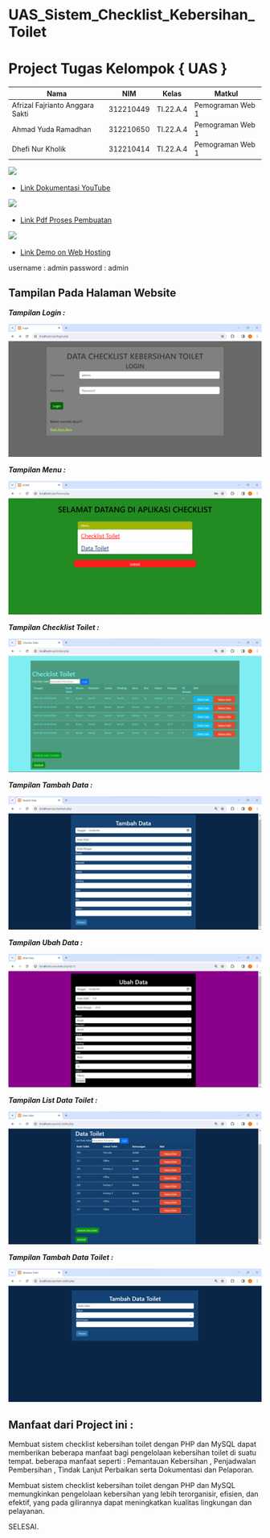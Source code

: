 # UAS_Sistem_Checklist_Kebersihan_Toilet

# Project Tugas Kelompok { UAS }

|**Nama**|**NIM**|**Kelas**|**Matkul**|
|----|---|-----|------|
|Afrizal Fajrianto Anggara Sakti|312210449|TI.22.A.4|Pemograman Web 1|
|Ahmad Yuda Ramadhan |312210650|TI.22.A.4|Pemograman Web 1|
|Dhefi Nur Kholik|312210414|TI.22.A.4|Pemograman Web 1|

<img src=https://download.logo.wine/logo/YouTube/YouTube-Logo.wine.png width="130px">

- [Link Dokumentasi YouTube](https://youtu.be/VCdGtTSFs0U)

<img src=https://images.bisnis.com/posts/2021/01/14/1342816/drive.jpg width="130px">

- [Link Pdf Proses Pembuatan](https://drive.google.com/file/d/1S_83qS0ysPIi5j-AecaYfxzh7zXH3Buf/view?usp=sharing)

<img src=https://res.cloudinary.com/practicaldev/image/fetch/s--ux15-5qy--/c_imagga_scale,f_auto,fl_progressive,h_1080,q_auto,w_1080/https://dev-to-uploads.s3.amazonaws.com/i/a12tj8n6facp0kt0xb0n.jpeg width="120px">

- [Link Demo on Web Hosting](https://afrizalfajriantoas.000webhostapp.com/)

username : admin
password : admin




## Tampilan Pada Halaman Website

***Tampilan Login :***

![](gambar/login.png)

***Tampilan Menu :***

![](gambar/menu.png)

***Tampilan Checklist Toilet :*** 

![](gambar/checklist%20toilet.png)

***Tampilan Tambah Data :*** 

![](gambar/tambah%20data.png)

***Tampilan Ubah Data :*** 

![](gambar/ubah%20data.png)

***Tampilan List Data Toilet :*** 

![](gambar/data%20toilet.png)

***Tampilan Tambah Data Toilet :*** 

![](gambar/tambah%20data%20toilet.png)



## Manfaat dari Project ini :

Membuat sistem checklist kebersihan toilet dengan PHP dan MySQL dapat memberikan beberapa manfaat bagi pengelolaan kebersihan toilet di suatu tempat. beberapa manfaat seperti : Pemantauan Kebersihan , Penjadwalan Pembersihan , Tindak Lanjut Perbaikan serta Dokumentasi dan Pelaporan.

Membuat sistem checklist kebersihan toilet dengan PHP dan MySQL memungkinkan pengelolaan kebersihan yang lebih terorganisir, efisien, dan efektif, yang pada gilirannya dapat meningkatkan kualitas lingkungan dan pelayanan.

SELESAI.